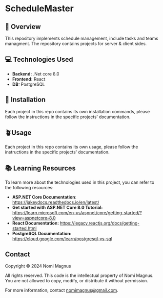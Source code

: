 # ScheduleMaster


## 🚀 Overview
This repository implements schedule management, include tasks and teams managment.
The repository contains projects for server & client sides.

## 💻 Technologies Used

- **Backend:** .Net core 8.0
- **Frontend:** React
- **DB:** PostgreSQL

## 🔧 Installation

Each project in this repo contains its own installation commands, please follow the instructions in the specific projects' documentation.

## 🪴Usage
Each project in this repo contains its own usage, please follow the instructions in the specific projects' documentation.

## 📚 Learning Resources
To learn more about the technologies used in this project, you can refer to the following resources:

- **ASP.NET Core Documentation:** <https://jakeydocs.readthedocs.io/en/latest/>
- **Get started with ASP.NET Core 8.0 Tutorial:** <https://learn.microsoft.com/en-us/aspnet/core/getting-started/?view=aspnetcore-8.0>
- **React Documentation:** <https://legacy.reactjs.org/docs/getting-started.html>
- **PostgreSQL Documentation:** <https://cloud.google.com/learn/postgresql-vs-sql>

## Contact
Copyright © 2024 Nomi Magnus

All rights reserved. This code is the intellectual property of Nomi Magnus. You are not allowed to copy, modify, or distribute it without permission.

For more information, contact nomimagnus@gmail.com.
